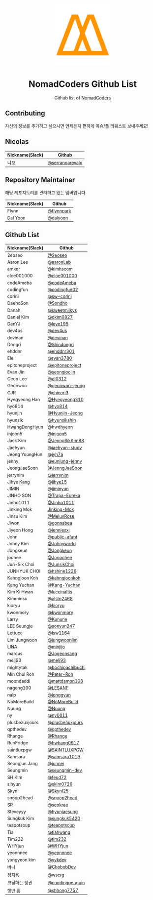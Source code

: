 <div align="center">
  <a href="https://nomadcoders.co/" alt="NomadCoders">
    <img src="./images/NomadCoders.png" width="200" height="200">
  </a>

# NomadCoders Github List

Github list of [NomadCoders](https://nomadcoders.co/)

</div>

## Contributing

자신의 정보를 추가하고 싶으시면 언제든지 편하게 이슈/풀 리퀘스트 보내주세요!

## Nicolas

| Nickname(Slack) | Github                                               |
| --------------- | ---------------------------------------------------- |
| 니꼬            | [@serranoarevalo](https://github.com/serranoarevalo) |

## Repository Maintainer

해당 레포지토리를 관리하고 있는 멤버입니다.

| Nickname(Slack) | Github                                     |
| --------------- | ------------------------------------------ |
| Flynn           | [@flynnpark](https://github.com/flynnpark) |
| Dal Yoon        | [@dalyoon](https://github.com/dalyoon)     |

## Github List

| Nickname(Slack) | Github                                                 |
| --------------- | ------------------------------------------------------ |
| 2eoseo          | [@2eoseo](https://github.com/md2eoseo)                 |
| Aaron Lee       | [@aaronLab](https://github.com/aaronLab)               |
| amkor           | [@kimhscom](https://github.com/kimhscom)               |
| cloe001000      | [@cloe001000](https://github.com/cloe001000)           |
| codeAmeba       | [@codeAmeba](https://github.com/codeAmeba)             |
| codingfun       | [@codingfun02](https://github.com/codingfun02)         |
| corini          | [@sw-corini](https://github.com/sw-corini)             |
| DaehoSon        | [@Sondho](https://github.com/Sondho)                   |
| Danah           | [@sweetmilkys](https://github.com/sweetmilkys)         |
| Daniel Kim      | [@dkim0827](https://github.com/dkim0827)               |
| DanYJ           | [@leye195](https://github.com/leye195)                 |
| dev4us          | [@dev4us](https://github.com/dev4us)                   |
| devinan         | [@devinan](https://github.com/devinan)                 |
| Dongri          | [@Shindongri](https://github.com/Shindongri)           |
| ehddnr          | [@ehddnr301](https://github.com/ehddnr301)             |
| Ele             | [@ryan3780](https://github.com/ryan3780)               |
| epitoneproject  | [@epitoneproject](https://github.com/epitoneproject)   |
| Evan Jin        | [@seongjoojin](https://github.com/seongjoojin)         |
| Geon Lee        | [@dl0312](https://github.com/dl0312)                   |
| Geonwoo         | [@geonwoo-jeong](https://github.com/geonwoo-jeong)     |
| GJR             | [@chicori3](https://github.com/chicori3)               |
| Hyegyeong Han   | [@Hyegyeong310](https://github.com/Hyegyeong310)       |
| hyo814          | [@hyo814](https://github.com/hyo814)                   |
| hyunjin         | [@Hyunjin-Jeong](https://github.com/Hyunjin-Jeong)     |
| hyunsik         | [@hyunsikshin](https://github.com/hyunsikshin)         |
| HwangDongHyun   | [@hwdhyeon](https://github.com/HwDhyeon)               |
| injoon5         | [@injoon5](https://github.com/injoon5)                 |
| Jack Kim        | [@JeongSikKim88](https://github.com/JeongSikKim88)     |
| Jaehyun         | [@jaehyun-study](https://github.com/jaehyun-study)     |
| Jeong YoungHun  | [@jyh7a](https://github.com/jyh7a)     |
| jenny           | [@eunjung-jenny](https://github.com/eunjung-jenny)     |
| JeongJaeSoon    | [@JeongJaeSoon](https://github.com/JeongJaeSoon)       |
| jerrynim        | [@jerrynim](https://github.com/jerrynim)               |
| Jihye Kang      | [@jihye15](https://github.com/jihye15)                 |
| JIMIN           | [@jiminyun](https://github.com/jiminyun)               |
| JINHO SON       | [@Trapa-Eureka](https://github.com/Trapa-Eureka)       |
| Jinho1011       | [@Jinho1011](https://github.com/Jinho1011)             |
| Jinking Mok     | [Jinking-Mok](https://github.com/Jinking-Mok)          |
| Jinsu Kim       | [@MeluvRose](https://github.com/MeluvRose)             |
| Jiwon           | [@gonnabea](https://github.com/gonnabea)               |
| Jiyeon Hong     | [@jenniexxi](https://github.com/jenniexxi)             |
| John            | [@public-afant](https://github.com/public-afant)       |
| Johny Kim       | [@Johnyworld](https://github.com/Johnyworld)           |
| Jongkeun        | [@Jongkeun](https://github.com/Jongkeun)               |
| joohee          | [@Joooohee](https://github.com/Joooohee)               |
| Jun-Sik Choi    | [@JunsikChoi](https://github.com/JunsikChoi)           |
| JUNHYUK CHOI    | [@hshine1226](https://github.com/hshine1226)           |
| Kahngjoon Koh   | [@kahngjoonkoh](https://github.com/kahngjoonkoh)       |
| Kang Yuchan     | [@Kang-Yuchan](https://github.com/Kang-Yuchan)         |
| Kim Ki Hwan     | [@luceinaltis](https://github.com/luceinaltis)         |
| Kimminsu        | [@alstn2468](https://github.com/alstn2468)             |
| kioryu          | [@kioryu](https://github.com/kioryu)                   |
| kwonmory        | [@kwonmory](https://github.com/kwonmory)               |
| Larry           | [@Kunune](https://github.com/Kunune)                   |
| LEE Seungje     | [@sonyun247](https://github.com/sonyun247)             |
| Lettuce         | [@lsw1164](https://github.com/lsw1164)                 |
| Lim Jungwoon    | [@jungwoonlim](https://github.com/jungwoonlim)         |
| LINA            | [@minjijo](https://github.com/minjijo)                 |
| marcus          | [@Jogeonsang](https://github.com/Jogeonsang)           |
| melj93          | [@melj93](https://github.com/melj93)                   |
| mightytak       | [@bochipachibuchi](https://github.com/bochipachibuchi) |
| Min Chul Roh    | [@Peter-Roh](https://github.com/Peter-Roh)             |
| moondaddi       | [@mattdamon108](https://github.com/mattdamon108)       |
| nagong100       | [@LESANF](https://github.com/LESANF)                   |
| nalp            | [@jonggyun](https://github.com/jonggyun)               |
| NoMoreBuild     | [@NoMoreBuild](https://github.com/NoMoreBuild)         |
| Nuung           | [@Nuung](https://github.com/Nuung)                     |
| ny              | [@ny0011](https://github.com/ny0011)                   |
| plusbeauxjours  | [@plusbeauxjours](https://github.com/plusbeauxjours)   |
| qpthedev        | [@qpthedev](https://github.com/qpthedev)               |
| Rhange          | [@Rhange](https://github.com/rhange)                   |
| RunFridge       | [@hwhang0917](https://github.com/hwhang0917)           |
| saintluxpgw     | [@SAINTLUXPGW](https://github.com/SAINTLUXPGW)         |
| Samsara         | [@samsara1019](https://github.com/samsara1019)         |
| Seongjun Jang   | [@junnei](https://github.com/junnei)                   |
| Seungmin        | [@seungmin-dev](https://github.com/seungmin-dev)       |
| SH Kim          | [@feud72](https://github.com/feud72)                   |
| sihyun          | [@skim0726](https://github.com/skim0726)               |
| SkynI           | [@SkynI25](https://github.com/SkynI25)                 |
| snoop2head      | [@snoop2head](https://github.com/snoop2head)           |
| SR              | [@seokrae](https://github.com/seokrae)                 |
| Steveyyy        | [@hyunjaesung](https://github.com/hyunjaesung)         |
| Sungkuk Kim     | [@sungkuk5420](https://github.com/sungkuk5420)         |
| teapotsoup      | [@teapotsoup](https://github.com/teapotsoup)           |
| Tia             | [@tiahwang](https://github.com/tiahwang)               |
| Tim232          | [@tim232](https://github.com/Tim232)                   |
| WHYjun          | [@WHYjun](https://github.com/WHYjun)                   |
| yeonnnee        | [@yeonnnee](https://github.com/yeonnnee)               |
| yongyeon.kim    | [@yykdev](https://github.com/yykdev)                   |
| 버니            | [@ChobobDev](https://github.com/ChobobDev)             |
| 정지용          | [@wscrg](https://github.com/wscrg)                     |
| 코딩하는 펭귄   | [@coodingpenguin](https://github.com/coodingpenguin)   |
| 햇반 홍         | [@shhong7757](https://github.com/shhong7757)           |
